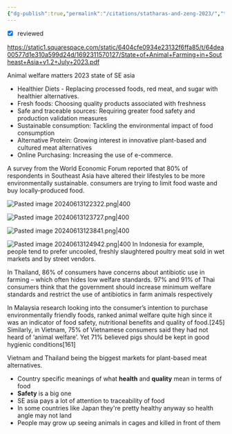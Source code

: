 ```yaml
---
{"dg-publish":true,"permalink":"/citations/statharas-and-zeng-2023/","tags":["citation","asia","good_growth_social_listening","SE_asia"],"created":"2025-10-23T17:42:46.963+01:00","updated":"2025-10-23T17:42:46.963+01:00"}
---
```

 

- [x] reviewed

https://static1.squarespace.com/static/6404cfe0934e23132f6ffa85/t/64dea00577d1e310a599d24d/1692311570127/State+of+Animal+Farming+in+Southeast+Asia+v1.2+July+2023.pdf

Animal welfare matters 2023 state of SE asia 

- Healthier Diets - Replacing processed foods, red meat, and sugar with healthier alternatives.
- Fresh foods: Choosing quality products associated with freshness
- Safe and traceable sources: Requiring greater food safety and production validation measures
- Sustainable consumption: Tackling the environmental impact of food consumption
- Alternative Protein: Growing interest in innovative plant-based and cultured meat alternatives 
- Online Purchasing: Increasing the use of e-commerce.

A survey from the World Economic Forum reported that 80% of respondents in Southeast Asia have altered their lifestyles to be more environmentally sustainable. consumers are trying to limit food waste and buy locally-produced food.

![Pasted image 20240613122322.png|400](/img/user/Pasted%20image%2020240613122322.png)

![Pasted image 20240613123727.png|400](/img/user/Pasted%20image%2020240613123727.png)

![Pasted image 20240613123841.png|400](/img/user/Pasted%20image%2020240613123841.png)

![Pasted image 20240613124942.png|400](/img/user/Pasted%20image%2020240613124942.png)
Ιn Indonesia for example, people tend to prefer uncooled, freshly slaughtered poultry meat sold in wet markets and by street vendors.

In Thailand, 86% of consumers have concerns about antibiotic use in farming – which often hides low welfare standards. 97% and 91% of Thai consumers think that the government should increase minimum welfare standards and restrict the use of antibiotics in farm animals respectively

In Malaysia research looking into the consumer’s intention to purchase environmentally friendly foods, ranked animal welfare quite high since it was an indicator of food safety, nutritional benefits and quality of food.[245] Similarly, in Vietnam, 75% of Vietnamese consumers said they had not heard of ‘animal welfare’. Yet 71% believed pigs should be kept in good hygienic conditions[161]

Vietnam and Thailand being the biggest markets for plant-based meat alternatives.

- Country specific meanings of what **health** and **quality** mean in terms of food
- **Safety** is a big one
- SE asia pays a lot of attention to traceability of food
- In some countries like Japan they're pretty healthy anyway so health angle may not land
- People may grow up seeing animals in cages and killed in front of them
